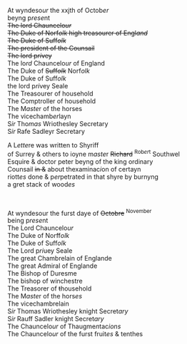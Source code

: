 ---
---
<div>

<div>
      <p>
		At wyndeso<i>ur</i> the xxjth of Octob<i>er</i>
		<br />beyng p<i>rese</i>nt
		<del>
			<br />The lord Chauncelo<i>ur</i>
			<br />The Duke of Norf<i>olk</i> high treasourer of Engl<i>and</i>
			<br />The Duke of Suff<i>olk</i>
			<br />The president of the Counsail
			<br />The lord p<i>ri</i>vey
		</del>
		<br />The lo<i>rd</i> Chauncelo<i>ur</i> of England
		<br />The Duke of <del>Suff<i>olk</i></del> Norf<i>olk</i>
		<br />The Duke of Suff<i>olk</i>
		<br />the lord p<i>ri</i>vey Seale
		<br />The Treasourer of household
		<br />The Comptroller of household
		<br />The M<i>aste</i>r of the horses
		<br />The vicechamb<i>er</i>layn
		<br />S<i>ir</i> Tho<i>mas</i> Wriothesley Secretary
		<br />S<i>ir</i> Rafe Sadleyr Secretary
	</p>
      <p>
		A L<i>ette</i>re was written to 			Shyriff
		<br />of Surrey &amp; others to ioyne m<i>aste</i>r <del>Richard</del> <sup>Rob<i>er</i>t</sup> Southwel
		<br />Esquire &amp; doctor peter beyng of the king ordinary
		<br />Counsail <del>in &amp;</del> about thexaminac<i>i</i>on of certayn
		<br />riott<i>es</i> done &amp; p<i>er</i>petrated in that shyre by burnyng
		<br />a gret stack of wood<i>es</i>
	</p>
<br /></div>
   <div>
      <p>
		At wyndesour the furst daye of <del>Octobre</del> <sup>November</sup>
		<br />being p<i>rese</i>nt
		<br />The Lord Chauncelo<i>ur</i>
		<br />The Duke of Norff<i>olk</i>
		<br />The Duke of Suff<i>olk</i>
		<br />The Lord p<i>ri</i>uey Seale
		<br />The great Chambrelain of Englande
		<br />The great Admiral of Englande
		<br />The Bishop of Duresme
		<br />The bishop of winchestre
		<br />The Treasorer of <del>t</del>household
		<br />The M<i>aste</i>r of the hors<i>es</i>
		<br />The vicechambrelain
		<br />S<i>ir</i> Thomas Wriothesley knight Secret<i>ary</i>
		<br />S<i>ir</i> Rauff Sadler knight Secret<i>ary</i>
		<br />The Chauncelo<i>ur</i> of Thaugme<i>n</i>tac<i>ions</i>
		<br />The Chauncelo<i>ur</i> of the furst fruit<i>es</i> &amp; tenthes
	</p>
	</div></div>
